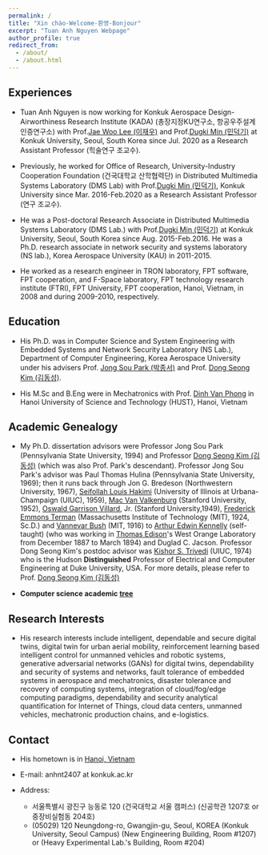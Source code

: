 ```yaml
---
permalink: /
title: "Xin chào-Welcome-환영-Bonjour"
excerpt: "Tuan Anh Nguyen Webpage"
author_profile: true
redirect_from: 
  - /about/
  - /about.html
---
```


## **Experiences**
- Tuan Anh Nguyen is now working for Konkuk Aerospace Design-Airworthiness Research Institute (KADA) (총장지정KU연구소, 항공우주설계인증연구소) with Prof.[Jae Woo Lee (이재우)](http://kada.konkuk.ac.kr/aadl_teams/profjwlee/) and Prof.[Dugki Min (민덕기)](https://dmslab-konkuk.github.io/people/DugkiMin/) at Konkuk University, Seoul, South Korea since Jul. 2020 as a Research Assistant Professor (힉술연구 조교수). 

- Previously, he worked for Office of Research, University-Industry Cooperation Foundation (건국대학교 산학협력단) in Distributed Multimedia Systems Laboratory (DMS Lab) with Prof.[Dugki Min (민덕기)](https://dmslab-konkuk.github.io/people/DugkiMin/), Konkuk University since Mar. 2016-Feb.2020 as a Research Assistant Professor (연구 조교수). 

- He was a Post-doctoral Research Associate in Distributed Multimedia Systems Laboratory (DMS Lab.) with Prof.[Dugki Min (민덕기)](https://dmslab-konkuk.github.io/people/DugkiMin/) at Konkuk University, Seoul, South Korea since Aug. 2015-Feb.2016. He was a Ph.D. research associate in network security and systems laboratory (NS lab.), Korea Aerospace University (KAU) in 2011-2015. 
  
- He worked as a research engineer in TRON laboratory, FPT software, FPT cooperation, and F-Space laboratory, FPT technology research institute (FTRI), FPT University, FPT cooperation, Hanoi, Vietnam, in 2008 and during 2009-2010, respectively.

## **Education**
- His Ph.D. was in Computer Science and System Engineering with Embedded Systems and Network Security Laboratory (NS Lab.), Department of Computer Engineering, Korea Aerospace University under his advisers Prof. [Jong Sou Park (박종서)](http://college.kau.ac.kr/web/pages/gc83710h.do) and Prof. [Dong Seong Kim (김동성)](https://researchers.uq.edu.au/researcher/23703). 

- His M.Sc and B.Eng were in Mechatronics with Prof. [Dinh Van Phong](https://sme.hust.edu.vn/en/officer/prof-dinh-van-phong.html) in Hanoi University of Science and Technology (HUST), Hanoi, Vietnam

## **Academic Genealogy**
- My Ph.D. dissertation advisors were Professor Jong Sou Park (Pennsylvania State University, 1994) and Professor [Dong Seong Kim (김동성)](https://researchers.uq.edu.au/researcher/23703) (which was also Prof. Park's descendant). Professor Jong Sou Park's advisor was Paul Thomas Hulina (Pennsylvania State University, 1969); then it runs back through Jon G. Bredeson (Northwestern University, 1967), [Seifollah Louis Hakimi](http://www.google.com/url?q=http%3A%2F%2Fen.wikipedia.org%2Fwiki%2FS._L._Hakimi&sa=D&sntz=1&usg=AFQjCNEqXq5_KfWXkkUe3PrJTr8EN7YZCw) (University of Illinois at Urbana-Champaign (UIUC), 1959), [Mac Van Valkenburg](http://www.google.com/url?q=http%3A%2F%2Fen.wikipedia.org%2Fwiki%2FMac_Van_Valkenburg&sa=D&sntz=1&usg=AFQjCNFkBZiGAm9t39uznB0j4JEqxSQ2sA) (Stanford University, 1952), [Oswald Garrison Villard](http://www.google.com/url?q=http%3A%2F%2Fen.wikipedia.org%2Fwiki%2FOswald_Garrison_Villard%2C_Jr.&sa=D&sntz=1&usg=AFQjCNG8TNAAeOdLs8YniBbX4vWyISliJg), Jr. (Stanford University,1949), [Frederick Emmons Terman](http://www.google.com/url?q=http%3A%2F%2Fen.wikipedia.org%2Fwiki%2FFrederick_Emmons_Terman&sa=D&sntz=1&usg=AFQjCNGty-3D-viju7fSXzxgsNun8NDdhg) (Massachusetts Institute of Technology (MIT), 1924, Sc.D.) and [Vannevar Bush](http://www.google.com/url?q=http%3A%2F%2Fen.wikipedia.org%2Fwiki%2FVannevar_Bush&sa=D&sntz=1&usg=AFQjCNFCyDxRFBhDAo0pA_CVaHrDWmmDSA) (MIT, 1916) to [Arthur Edwin Kennelly](http://www.google.com/url?q=http%3A%2F%2Fen.wikipedia.org%2Fwiki%2FArthur_E._Kennelly&sa=D&sntz=1&usg=AFQjCNFgMRSTzZqSIedHfylAc4Sb1yPMxQ) (self-taught) (who was working in [Thomas Edison](https://www.google.com/url?q=https%3A%2F%2Fen.wikipedia.org%2Fwiki%2FThomas_Edison&sa=D&sntz=1&usg=AFQjCNFhwqmC10rAp2qAGR6L5MPnzD_2Gw)'s West Orange Laboratory from December 1887 to March 1894) and Duglad C. Jacson.
Professor Dong Seong Kim's postdoc advisor was [Kishor S. Trivedi](https://www.google.com/url?q=https%3A%2F%2Fece.duke.edu%2Ffaculty%2Fkishor-trivedi&sa=D&sntz=1&usg=AFQjCNFbOKBMwU9THL6jJI0bZu8R0SaRVQ) (UIUC, 1974) who is the Hudson **Distinguished** Professor of Electrical and Computer Engineering at Duke University, USA. For more details, please refer to Prof. [Dong Seong Kim (김동성)](https://researchers.uq.edu.au/researcher/23703)

- **Computer science academic [tree](https://academictree.org/computerscience/tree.php?pid=679394)**

## **Research Interests**
-   His research interests include intelligent, dependable and secure digital twins, digital twin for urban aerial mobility, reinforcement learning based intelligent control for unmanned vehicles and robotic systems, generative adversarial networks (GANs) for digital twins, dependability and security of systems and networks, fault tolerance of embedded systems in aerospace and mechatronics, disaster tolerance and recovery of computing systems, integration of cloud/fog/edge computing paradigms, dependability and security analytical quantification for Internet of Things, cloud data centers, unmanned vehicles, mechatronic production chains, and e-logistics. 

## **Contact**
- His hometown is in [Hanoi, Vietnam](https://www.google.co.kr/maps/place/Hanoi,+Ho%C3%A0n+Ki%E1%BA%BFm,+Hanoi,+Vietnam/@20.0953225,105.7067677,8z/data=!4m5!3m4!1s0x3135ab9bd9861ca1:0xe7887f7b72ca17a9!8m2!3d21.0277644!4d105.8341598)

- E-mail: anhnt2407 at konkuk.ac.kr​

- Address: 
  * 서울특별시 광진구 능동로 120 (건국대학교 서울 캠퍼스) (신공학관 1207호 or 중장비실험동 204호)
  * (05029) 120 Neungdong-ro, Gwangjin-gu, Seoul, KOREA (Konkuk University, Seoul Campus) (New Engineering Building, Room #1207) or (Heavy Experimental Lab.'s Building, Room #204)

